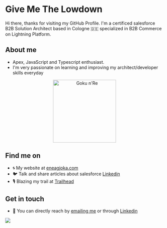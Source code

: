# Give Me The Lowdown

Hi there, thanks for visiting my GitHub Profile. I'm a certificed salesforce B2B Solution Architect based in Cologne 🇩🇪 specialized in B2B Commerce on Lightning Platform. 

## About me 

- Apex, JavaScript and Typescript enthusiast.
- I'm very passionate on learning and improving my architect/developer skills everyday

<p align="center">
  <img src="https://i.imgur.com/znnK0Cw.png" width="200" title="Goku n'Re">
</p>

## Find me on

- 🌀 My website at [eneagjoka.com](https://eneagjoka.com)
- 🐦 Talk and share articles about salesforce [Linkedin](https://www.linkedin.com/in/eneagjoka/)
- 🎙️ Blazing my trail at [Trailhead](https://trailblazer.me/id/eneagjoka)

## Get in touch
- 📧 You can directly reach by [emailing me](enea.gjoka@trailblazercgl.com) or through [Linkedin](https://www.linkedin.com/in/eneagjoka/)

<p align="left">
    <img src="https://visitor-badge.laobi.icu/badge?page_id=eneag-sf" id="counter">
</p>
